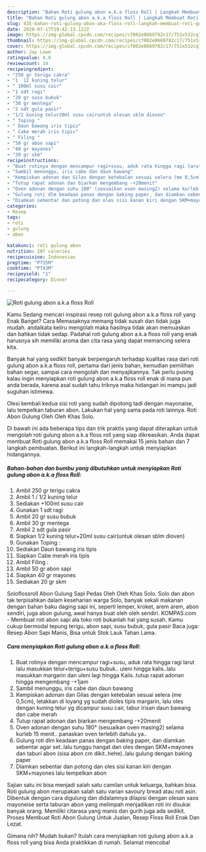 ```yaml
---
description: "Bahan Roti gulung abon a.k.a floss Roll | Langkah Membuat Roti gulung abon a.k.a floss Roll Yang Enak Dan Mudah"
title: "Bahan Roti gulung abon a.k.a floss Roll | Langkah Membuat Roti gulung abon a.k.a floss Roll Yang Enak Dan Mudah"
slug: 435-bahan-roti-gulung-abon-aka-floss-roll-langkah-membuat-roti-gulung-abon-aka-floss-roll-yang-enak-dan-mudah
date: 2020-07-17T19:42:13.122Z
image: https://img-global.cpcdn.com/recipes/cf002e8669782c17/751x532cq70/roti-gulung-abon-aka-floss-roll-foto-resep-utama.jpg
thumbnail: https://img-global.cpcdn.com/recipes/cf002e8669782c17/751x532cq70/roti-gulung-abon-aka-floss-roll-foto-resep-utama.jpg
cover: https://img-global.cpcdn.com/recipes/cf002e8669782c17/751x532cq70/roti-gulung-abon-aka-floss-roll-foto-resep-utama.jpg
author: Jay Lowe
ratingvalue: 4.9
reviewcount: 14
recipeingredient:
- "250 gr terigu cakra"
- "1  12 kuning telur"
- " 100ml susu cair"
- "1 sdt ragi"
- "20 gr susu bubuk"
- "30 gr mentega"
- "2 sdt gula pasir"
- "1/2 kuning telur20ml susu cairuntuk olesan sblm dioven"
- " Toping "
- " Daun bawang iris tipis"
- " Cabe merah iris tipis"
- " Filing "
- "50 gr abon sapi"
- "40 gr mayones"
- "20 gr skm"
recipeinstructions:
- "Buat rotinya dengan mencampur ragi+susu, aduk rata hingga ragi larut lalu masukkan telur+terigu+susu bubuk.. uleni hingga kalis..lalu masukkan margarin dan uleni lagi hingga Kalis..tutup rapat adonan hingga mengembang -+1jam"
- "Sambil menunggu, iris cabe dan daun bawang"
- "Kempiskan adonan dan Gilas dengan ketebalan sesuai selera (me 0,5cm), letakkan di loyang yg sudah dioles tipis margarin, lalu oles dengan kuning telur yg dicampur susu cair, tabur irisan daun bawang dan cabe merah"
- "Tutup rapat adonan dan biarkan mengembang -+20menit"
- "Oven adonan dengan suhu 180° (sesuaikan oven masing2) selama kurleb 15 menit.. panaskan oven terlebih dahulu ya.."
- "Gulung roti dlm keadaan panas dengan baking paper, dan diamkan sebentar agar set..lalu tunggu hangat dan oles dengan SKM+mayones dan taburi abon (sisa abon cm dikit..hehe)..lalu gulung dengan baking paper"
- "Diamkan sebentar dan potong dan oles sisi kanan kiri dengan SKM+mayones lalu tempelkan abon"
categories:
- Resep
tags:
- roti
- gulung
- abon

katakunci: roti gulung abon 
nutrition: 107 calories
recipecuisine: Indonesian
preptime: "PT35M"
cooktime: "PT43M"
recipeyield: "1"
recipecategory: Dinner

---
```



![Roti gulung abon a.k.a floss Roll](https://img-global.cpcdn.com/recipes/cf002e8669782c17/751x532cq70/roti-gulung-abon-aka-floss-roll-foto-resep-utama.jpg)

Kamu Sedang mencari inspirasi resep roti gulung abon a.k.a floss roll yang Enak Banget? Cara Memasaknya memang tidak susah dan tidak juga mudah. andaikata keliru mengolah maka hasilnya tidak akan memuaskan dan bahkan tidak sedap. Padahal roti gulung abon a.k.a floss roll yang enak harusnya sih memiliki aroma dan cita rasa yang dapat memancing selera kita.

Banyak hal yang sedikit banyak berpengaruh terhadap kualitas rasa dari roti gulung abon a.k.a floss roll, pertama dari jenis bahan, kemudian pemilihan bahan segar, sampai cara mengolah dan menyajikannya. Tak perlu pusing kalau ingin menyiapkan roti gulung abon a.k.a floss roll enak di mana pun anda berada, karena asal sudah tahu triknya maka hidangan ini mampu jadi suguhan istimewa.

Olesi kembali kedua sisi roti yang sudah dipotong tadi dengan mayonaise, lalu tempelkan taburan abon. Lakukan hal yang sama pada roti lainnya. Roti Abon Gulung Oleh Oleh Khas Solo.


Di bawah ini ada beberapa tips dan trik praktis yang dapat diterapkan untuk mengolah roti gulung abon a.k.a floss roll yang siap dikreasikan. Anda dapat membuat Roti gulung abon a.k.a floss Roll memakai 15 jenis bahan dan 7 langkah pembuatan. Berikut ini langkah-langkah untuk menyiapkan hidangannya.

<!--inarticleads1-->

##### Bahan-bahan dan bumbu yang dibutuhkan untuk menyiapkan Roti gulung abon a.k.a floss Roll:

1. Ambil 250 gr terigu cakra
1. Ambil 1 / 1/2 kuning telur
1. Sediakan  +100ml susu cair
1. Gunakan 1 sdt ragi
1. Ambil 20 gr susu bubuk
1. Ambil 30 gr mentega
1. Ambil 2 sdt gula pasir
1. Siapkan 1/2 kuning telur+20ml susu cair(untuk olesan sblm dioven)
1. Gunakan  Toping :
1. Sediakan  Daun bawang iris tipis
1. Siapkan  Cabe merah iris tipis
1. Ambil  Filing :
1. Ambil 50 gr abon sapi
1. Siapkan 40 gr mayones
1. Sediakan 20 gr skm


Soloflossroll Abon Gulung Sapi Pedas Oleh Oleh Khas Solo. Solo dan abon tak terpisahkan dalam keseharian warga Solo, banyak sekali makanan dengan bahan baku daging sapi ini, seperti lemper, kroket, arem arem, abon sendiri, juga abon gulung, awal hanya buat oleh oleh sendiri. KOMPAS.com - Membuat roti abon sapi ala toko roti bukanlah hal yang susah. Kamu cukup bermodal tepung terigu, abon sapi, susu bubuk, gula pasir Baca juga: Resep Abon Sapi Manis, Bisa untuk Stok Lauk Tahan Lama. 

<!--inarticleads2-->

##### Cara menyiapkan Roti gulung abon a.k.a floss Roll:

1. Buat rotinya dengan mencampur ragi+susu, aduk rata hingga ragi larut lalu masukkan telur+terigu+susu bubuk.. uleni hingga kalis..lalu masukkan margarin dan uleni lagi hingga Kalis..tutup rapat adonan hingga mengembang -+1jam
1. Sambil menunggu, iris cabe dan daun bawang
1. Kempiskan adonan dan Gilas dengan ketebalan sesuai selera (me 0,5cm), letakkan di loyang yg sudah dioles tipis margarin, lalu oles dengan kuning telur yg dicampur susu cair, tabur irisan daun bawang dan cabe merah
1. Tutup rapat adonan dan biarkan mengembang -+20menit
1. Oven adonan dengan suhu 180° (sesuaikan oven masing2) selama kurleb 15 menit.. panaskan oven terlebih dahulu ya..
1. Gulung roti dlm keadaan panas dengan baking paper, dan diamkan sebentar agar set..lalu tunggu hangat dan oles dengan SKM+mayones dan taburi abon (sisa abon cm dikit..hehe)..lalu gulung dengan baking paper
1. Diamkan sebentar dan potong dan oles sisi kanan kiri dengan SKM+mayones lalu tempelkan abon


Sajian satu ini bisa menjadi salah satu camilan untuk keluarga, bahkan bisa. Roti gulung abon merupakan salah satu varian savoury bread atau roti asin. Dibentuk dengan cara digulung dan didalamnya dilapisi dengan olesan saos mayoneise serta taburan abon yang melimpah menjadikan roti ini disukai banyak orang. Memiliki citarasa yang manis dan gurih juga ada sedikit. Proses Membuat Roti Abon Gulung Untuk Jualan, Resep Floss Roll Enak Dan Lezat. 

Gimana nih? Mudah bukan? Itulah cara menyiapkan roti gulung abon a.k.a floss roll yang bisa Anda praktikkan di rumah. Selamat mencoba!
